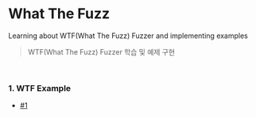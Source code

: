 # What The Fuzz

Learning about WTF(What The Fuzz) Fuzzer and implementing examples
> WTF(What The Fuzz) Fuzzer 학습 및 예제 구현

<br>

### 1. WTF Example

- [#1](https://github.com/by-roj/24_What-The-Fuzz/blob/main/WTF_Example_%231.md)
